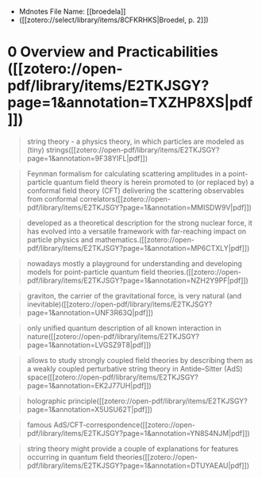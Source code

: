 * Mdnotes File Name: [[broedela]]
* ([[zotero://select/library/items/8CFKRHKS|Broedel, p. 2]])

# 0 Overview and Practicabilities ([[zotero://open-pdf/library/items/E2TKJSGY?page=1&annotation=TXZHP8XS|pdf]])

>string theory - a physics theory, in which particles are modeled as (tiny) strings([[zotero://open-pdf/library/items/E2TKJSGY?page=1&annotation=9F38YIFL|pdf]])

>Feynman formalism for calculating scattering amplitudes in a point-particle quantum field theory is herein promoted to (or replaced by) a conformal field theory (CFT) delivering the scattering observables from conformal correlators([[zotero://open-pdf/library/items/E2TKJSGY?page=1&annotation=MMISDW9V|pdf]])

>developed as a theoretical description for the strong nuclear force, it has evolved into a versatile framework with far-reaching impact on particle physics and mathematics.([[zotero://open-pdf/library/items/E2TKJSGY?page=1&annotation=MP6CTXLY|pdf]])

>nowadays mostly a playground for understanding and developing models for point-particle quantum field theories.([[zotero://open-pdf/library/items/E2TKJSGY?page=1&annotation=NZH2Y9PF|pdf]])

>graviton, the carrier of the gravitational force, is very natural (and inevitable)([[zotero://open-pdf/library/items/E2TKJSGY?page=1&annotation=UNF3R63Q|pdf]])

>only unified quantum description of all known interaction in nature([[zotero://open-pdf/library/items/E2TKJSGY?page=1&annotation=LVGSZ9T8|pdf]])

>allows to study strongly coupled field theories by describing them as a weakly coupled perturbative string theory in Antide–Sitter (AdS) space([[zotero://open-pdf/library/items/E2TKJSGY?page=1&annotation=EK2J77UH|pdf]])

>holographic principle([[zotero://open-pdf/library/items/E2TKJSGY?page=1&annotation=X5USU62T|pdf]])

>famous AdS/CFT-correspondence([[zotero://open-pdf/library/items/E2TKJSGY?page=1&annotation=YN8S4NJM|pdf]])

>string theory might provide a couple of explanations for features occurring in quantum field theories([[zotero://open-pdf/library/items/E2TKJSGY?page=1&annotation=DTUYAEAU|pdf]])
